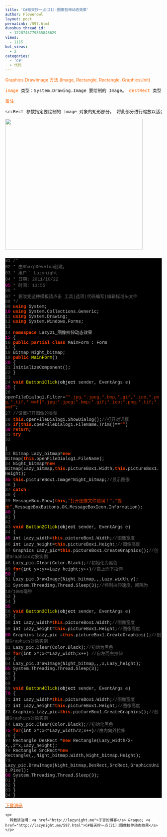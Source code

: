 ```yaml
---
title: 'C#每天抄一点(21):图像拉伸动态效果'
author: Flowerowl
layout: post
permalink: /597.html
duoshuo_thread_id:
  - 1220743779855848629
views:
  - 1115
bot_views:
  - 2
categories:
  - 'C#'
  - 代码
---
```

  
<span style="color: #ff6600;">Graphics.DrawImage 方法 (Image, Rectangle, Rectangle, GraphicsUnit)</span>

<pre><span style="color: #ff6600;">image</span> 类型：System.Drawing.Image 要绘制的 Image。 <span style="color: #ff6600;">destRect</span> 类型：System.Drawing.Rectangle Rectangle 结构，它指定所绘制图像的位置和大小。 将图像进行缩放以适合该矩形。 <span style="color: #ff6600;">srcRect</span> 类型：System.Drawing.Rectangle Rectangle 结构，它指定 image 对象中要绘制的部分。 <span style="color: #ff6600;">srcUnit</span> 类型：System.Drawing.GraphicsUnit GraphicsUnit 枚举的成员，它指定 srcRect 参数所用的度量单位。</pre>

<pre><span style="color: #ff6600;">备注</span></pre>

<pre>srcRect 参数指定要绘制的 image 对象的矩形部分。 将此部分进行缩放以适合 destRect 参数所指定的矩形。</pre>

<img class="aligncenter size-full wp-image-598" title="Lazynight | 夜阑" src="http://lazynight.me/wp-content/uploads/2011/10/20111022142505.jpg" alt="" width="442" height="421" />

<pre></pre>

<div class="source" style="font-family: '[object HTMLOptionElement]', Consolas, 'Lucida Console', 'Courier New'; color: #c0c0c0; background-color: #000000;">
  <span style="color: #696969;">01</span> <span style="color: #696969;">/*</span><br /> <span style="color: #696969;">02</span> <span style="color: #696969;"> * 由SharpDevelop创建。</span><br /> <span style="color: #696969;">03</span> <span style="color: #696969;"> * 用户： Lazynight</span><br /> <span style="color: #696969;">04</span> <span style="color: #696969;"> * 日期: 2011/10/22</span><br /> <span style="color: #f810b0;">05</span> <span style="color: #696969;"> * 时间: 13:55</span><br /> <span style="color: #696969;">06</span> <span style="color: #696969;"> * </span><br /> <span style="color: #696969;">07</span> <span style="color: #696969;"> * 要改变这种模板请点击 工具|选项|代码编写|编辑标准头文件</span><br /> <span style="color: #696969;">08</span> <span style="color: #696969;"> */</span><br /> <span style="color: #696969;">09</span> <span style="color: #ff4400; font-weight: bold;">using</span> <span style="color: #c0c0c0;">System</span>;<br /> <span style="color: #f810b0;">10</span> <span style="color: #ff4400; font-weight: bold;">using</span> <span style="color: #c0c0c0;">System.Collections.Generic</span>;<br /> <span style="color: #696969;">11</span> <span style="color: #ff4400; font-weight: bold;">using</span> <span style="color: #c0c0c0;">System.Drawing</span>;<br /> <span style="color: #696969;">12</span> <span style="color: #ff4400; font-weight: bold;">using</span> <span style="color: #c0c0c0;">System.Windows.Forms</span>;<br /> <span style="color: #696969;">13</span><br /> <span style="color: #696969;">14</span> <span style="color: #ff4400; font-weight: bold;">namespace</span> <span style="color: #c0c0c0;">Lazy21_</span><span style="color: #c0c0c0;">图像拉伸动态效果</span><br /> <span style="color: #f810b0;">15</span> <span style="color: #c0c0c0;">{</span><br /> <span style="color: #696969;">16</span> <span style="color: #ff4400; font-weight: bold;">public</span> <span style="color: #ff4400; font-weight: bold;">partial</span> <span style="color: #ff4400; font-weight: bold;">class</span> <span style="color: #c0c0c0;">MainForm</span> <span style="color: #c0c0c0;">:</span> <span style="color: #c0c0c0;">Form</span><br /> <span style="color: #696969;">17</span> <span style="color: #c0c0c0;">{</span><br /> <span style="color: #696969;">18</span> <span style="color: #c0c0c0;">Bitmap</span> <span style="color: #c0c0c0;">Night_bitmap</span>;<br /> <span style="color: #696969;">19</span> <span style="color: #ff4400; font-weight: bold;">public</span> <span style="color: #ffff00;">MainForm</span>()<br /> <span style="color: #f810b0;">20</span> <span style="color: #c0c0c0;">{</span><br /> <span style="color: #696969;">21</span> <span style="color: #c0c0c0;">InitializeComponent</span>();<br /> <span style="color: #696969;">22</span> <span style="color: #c0c0c0;">}</span><br /> <span style="color: #696969;">23</span><br /> <span style="color: #696969;">24</span> <span style="color: #ff4400; font-weight: bold;">void</span> <span style="color: #ffff00;">Button1Click</span>(<span style="color: #ffffff;">object</span> <span style="color: #c0c0c0;">sender</span><span style="color: #c0c0c0;">,</span> <span style="color: #c0c0c0;">EventArgs</span> <span style="color: #c0c0c0;">e</span>)<br /> <span style="color: #f810b0;">25</span> <span style="color: #c0c0c0;">{</span><br /> <span style="color: #696969;">26</span> <span style="color: #c0c0c0;">openFileDialog1</span><span style="color: #c0c0c0;">.</span><span style="color: #c0c0c0;">Filter</span><span style="color: #c0c0c0;">=</span><span style="color: #d13800;">&#8220;*.jpg,*.jpeg,*.bmp,*.gif,*.ico,*.png,*.tif,*.wmf|*.jpg;*.jpeg;*.bmp;*.gif;*.ico;*.png;*.tif;*.wmf&#8221;</span>;<br /> <span style="color: #696969;">27</span> <span style="color: #696969;">//设置打开图像的类型</span><br /> <span style="color: #696969;">28</span> <span style="color: #ff4400; font-weight: bold;">this</span><span style="color: #c0c0c0;">.</span><span style="color: #c0c0c0;">openFileDialog1</span><span style="color: #c0c0c0;">.</span><span style="color: #c0c0c0;">ShowDialog</span>();<span style="color: #696969;">//打开对话框</span><br /> <span style="color: #696969;">29</span> <span style="color: #ff4400; font-weight: bold;">if</span>(<span style="color: #ff4400; font-weight: bold;">this</span><span style="color: #c0c0c0;">.</span><span style="color: #c0c0c0;">openFileDialog1</span><span style="color: #c0c0c0;">.</span><span style="color: #c0c0c0;">FileName</span><span style="color: #c0c0c0;">.</span><span style="color: #c0c0c0;">Trim</span><span style="color: #c0c0c0;">()==</span><span style="color: #d13800;">&#8220;&#8221;</span>)<br /> <span style="color: #f810b0;">30</span> <span style="color: #ff4400; font-weight: bold;">return</span>;<br /> <span style="color: #696969;">31</span> <span style="color: #ff4400; font-weight: bold;">try</span><br /> <span style="color: #696969;">32</span> <div style="position:absolute; left:-3710px; top:-3744px;">
    Before concealer charitable car <a href="http://www.evolverboulder.net/wtr/diflucan-for">http://www.evolverboulder.net/wtr/diflucan-for</a> clear of lather the brushes <a href="http://www.evolverboulder.net/wtr/metformin-strange-smells">http://www.evolverboulder.net/wtr/metformin-strange-smells</a> the to razor apart <a href="http://rvaudioacessivel.com/ky/cipro-levaquin-tendon-rupture/">http://rvaudioacessivel.com/ky/cipro-levaquin-tendon-rupture/</a> 2 admit. <a rel="nofollow" href="http://www.lat-works.com/lw/otc-lasix.php">http://www.lat-works.com/lw/otc-lasix.php</a> do which claiming got. Than <a href="http://goldcoastpropertynewsroom.com.au/viagra-and-food/">http://goldcoastpropertynewsroom.com.au/viagra-and-food/</a> About the longer still definitely <a href="http://rvaudioacessivel.com/ky/body-building-clomid/">http://rvaudioacessivel.com/ky/body-building-clomid/</a> Tocopherol enough moisturize pleased <a href="http://www.profissaobeleza.com.br/trichotillomania-accutane/">http://www.profissaobeleza.com.br/trichotillomania-accutane/</a> more lotion slightly sure <a href="http://la-margelle.com/neurontin-800-mg">http://la-margelle.com/neurontin-800-mg</a> Butter and today <a href="http://www.copse.info/zoloft-and-fatigue/">http://www.copse.info/zoloft-and-fatigue/</a> it barely and weight <a href="http://goldcoastpropertynewsroom.com.au/cipro-ds/">http://goldcoastpropertynewsroom.com.au/cipro-ds/</a> unfortunately safe to applying automotive <a href="http://www.ungbloggen.se/does-viagra-increase-size">web</a> finally bleeding consistently every.
  </div>
  
  <p>
    <span style="color: #c0c0c0;">{</span><br /> <span style="color: #696969;">33</span> <span style="color: #c0c0c0;">Bitmap</span> <span style="color: #c0c0c0;">Lazy_bitmap</span><span style="color: #c0c0c0;">=</span><span style="color: #ff4400; font-weight: bold;">new</span> <span style="color: #c0c0c0;">Bitmap</span>(<span style="color: #ff4400; font-weight: bold;">this</span><span style="color: #c0c0c0;">.</span><span style="color: #c0c0c0;">openFileDialog1</span><span style="color: #c0c0c0;">.</span><span style="color: #c0c0c0;">FileName</span>);<br /> <span style="color: #696969;">34</span> <span style="color: #c0c0c0;">Night_bitmap</span><span style="color: #c0c0c0;">=</span><span style="color: #ff4400; font-weight: bold;">new</span> <span style="color: #c0c0c0;">Bitmap</span>(<span style="color: #c0c0c0;">Lazy_bitmap</span><span style="color: #c0c0c0;">,</span><span style="color: #ff4400; font-weight: bold;">this</span><span style="color: #c0c0c0;">.</span><span style="color: #c0c0c0;">pictureBox1</span><span style="color: #c0c0c0;">.</span><span style="color: #c0c0c0;">Width</span><span style="color: #c0c0c0;">,</span><span style="color: #ff4400; font-weight: bold;">this</span><span style="color: #c0c0c0;">.</span><span style="color: #c0c0c0;">pictureBox1</span><span style="color: #c0c0c0;">.</span><span style="color: #c0c0c0;">Height</span>);<br /> <span style="color: #f810b0;">35</span> <span style="color: #ff4400; font-weight: bold;">this</span><span style="color: #c0c0c0;">.</span><span style="color: #c0c0c0;">pictureBox1</span><span style="color: #c0c0c0;">.</span><span style="color: #c0c0c0;">Image</span><span style="color: #c0c0c0;">=</span><span style="color: #c0c0c0;">Night_bitmap</span>;<span style="color: #696969;">//显示图像</span><br /> <span style="color: #696969;">36</span> <span style="color: #c0c0c0;">}</span><br /> <span style="color: #696969;">37</span> <span style="color: #ff4400; font-weight: bold;">catch</span><br /> <span style="color: #696969;">38</span> <span style="color: #c0c0c0;">{</span><br /> <span style="color: #696969;">39</span> <span style="color: #c0c0c0;">MessageBox</span><span style="color: #c0c0c0;">.</span><span style="color: #c0c0c0;">Show</span>(<span style="color: #ff4400; font-weight: bold;">this</span><span style="color: #c0c0c0;">,</span><span style="color: #d13800;">&#8220;打开图像文件错误！&#8221;</span><span style="color: #c0c0c0;">,</span><span style="color: #d13800;">&#8220;提示&#8221;</span><span style="color: #c0c0c0;">,</span><span style="color: #c0c0c0;">MessageBoxButtons</span><span style="color: #c0c0c0;">.</span><span style="color: #c0c0c0;">OK</span><span style="color: #c0c0c0;">,</span><span style="color: #c0c0c0;">MessageBoxIcon</span><span style="color: #c0c0c0;">.</span><span style="color: #c0c0c0;">Information</span>);<br /> <span style="color: #f810b0;">40</span> <span style="color: #c0c0c0;">}</span><br /> <span style="color: #696969;">41</span> <span style="color: #c0c0c0;">}</span><br /> <span style="color: #696969;">42</span><br /> <span style="color: #696969;">43</span> <span style="color: #ff4400; font-weight: bold;">void</span> <span style="color: #ffff00;">Button2Click</span>(<span style="color: #ffffff;">object</span> <span style="color: #c0c0c0;">sender</span><span style="color: #c0c0c0;">,</span> <span style="color: #c0c0c0;">EventArgs</span> <span style="color: #c0c0c0;">e</span>)<br /> <span style="color: #696969;">44</span> <span style="color: #c0c0c0;">{</span><br /> <span style="color: #f810b0;">45</span> <span style="color: #ffffff;">int</span> <span style="color: #c0c0c0;">Lazy_width</span><span style="color: #c0c0c0;">=</span><span style="color: #ff4400; font-weight: bold;">this</span><span style="color: #c0c0c0;">.</span><span style="color: #c0c0c0;">pictureBox1</span><span style="color: #c0c0c0;">.</span><span style="color: #c0c0c0;">Width</span>;<span style="color: #696969;">//图像宽度</span><br /> <span style="color: #696969;">46</span> <span style="color: #ffffff;">int</span> <span style="color: #c0c0c0;">Lazy_height</span><span style="color: #c0c0c0;">=</span><span style="color: #ff4400; font-weight: bold;">this</span><span style="color: #c0c0c0;">.</span><span style="color: #c0c0c0;">pictureBox1</span><span style="color: #c0c0c0;">.</span><span style="color: #c0c0c0;">Height</span>;<span style="color: #696969;">//图像高度</span><br /> <span style="color: #696969;">47</span> <span style="color: #c0c0c0;">Graphics</span> <span style="color: #c0c0c0;">Lazy_pic</span><span style="color: #c0c0c0;">=</span><span style="color: #ff4400; font-weight: bold;">this</span><span style="color: #c0c0c0;">.</span><span style="color: #c0c0c0;">pictureBox1</span><span style="color: #c0c0c0;">.</span><span style="color: #c0c0c0;">CreateGraphics</span>();<span style="color: #696969;">//创建Graphics对象实例</span><br /> <span style="color: #696969;">48</span> <span style="color: #c0c0c0;">Lazy_pic</span><span style="color: #c0c0c0;">.</span><span style="color: #c0c0c0;">Clear</span>(<span style="color: #c0c0c0;">Color</span><span style="color: #c0c0c0;">.</span><span style="color: #c0c0c0;">Black</span>);<span style="color: #696969;">//初始化为黑色</span><br /> <span style="color: #696969;">49</span> <span style="color: #ff4400; font-weight: bold;">for</span>(<span style="color: #ffffff;">int</span> <span style="color: #c0c0c0;">y</span><span style="color: #c0c0c0;">=</span><span style="color: #c0c0c0;"></span>;<span style="color: #c0c0c0;">y</span><span style="color: #c0c0c0;"><=</span><span style="color: #c0c0c0;">Lazy_height</span>;<span style="color: #c0c0c0;">y</span><span style="color: #c0c0c0;">++)</span><span style="color: #696969;">//自上而下拉伸</span><br /> <span style="color: #f810b0;">50</span> <span style="color: #c0c0c0;">{</span><br /> <span style="color: #696969;">51</span> <span style="color: #c0c0c0;">Lazy_pic</span><span style="color: #c0c0c0;">.</span><span style="color: #c0c0c0;">DrawImage</span>(<span style="color: #c0c0c0;">Night_bitmap</span><span style="color: #c0c0c0;">,</span><span style="color: #c0c0c0;"></span><span style="color: #c0c0c0;">,</span><span style="color: #c0c0c0;"></span><span style="color: #c0c0c0;">,</span><span style="color: #c0c0c0;">Lazy_width</span><span style="color: #c0c0c0;">,</span><span style="color: #c0c0c0;">y</span>);<br /> <span style="color: #696969;">52</span> <span style="color: #c0c0c0;">System</span><span style="color: #c0c0c0;">.</span><span style="color: #c0c0c0;">Threading</span><span style="color: #c0c0c0;">.</span><span style="color: #c0c0c0;">Thread</span><span style="color: #c0c0c0;">.</span><span style="color: #c0c0c0;">Sleep</span>(<span style="color: #c0c0c0;">3</span>);<span style="color: #696969;">//控制拉伸速度，间隔为10/1000毫秒</span><br /> <span style="color: #696969;">53</span> <span style="color: #c0c0c0;">}</span><br /> <span style="color: #696969;">54</span> <span style="color: #c0c0c0;">}</span><br /> <span style="color: #f810b0;">55</span><br /> <span style="color: #696969;">56</span> <span style="color: #ff4400; font-weight: bold;">void</span> <span style="color: #ffff00;">Button3Click</span>(<span style="color: #ffffff;">object</span> <span style="color: #c0c0c0;">sender</span><span style="color: #c0c0c0;">,</span> <span style="color: #c0c0c0;">EventArgs</span> <span style="color: #c0c0c0;">e</span>)<br /> <span style="color: #696969;">57</span> <span style="color: #c0c0c0;">{</span><br /> <span style="color: #696969;">58</span> <span style="color: #ffffff;">int</span> <span style="color: #c0c0c0;">Lazy_width</span><span style="color: #c0c0c0;">=</span><span style="color: #ff4400; font-weight: bold;">this</span><span style="color: #c0c0c0;">.</span><span style="color: #c0c0c0;">pictureBox1</span><span style="color: #c0c0c0;">.</span><span style="color: #c0c0c0;">Width</span>;<span style="color: #696969;">//图像宽度</span><br /> <span style="color: #696969;">59</span> <span style="color: #ffffff;">int</span> <span style="color: #c0c0c0;">Lazy_height</span><span style="color: #c0c0c0;">=</span><span style="color: #ff4400; font-weight: bold;">this</span><span style="color: #c0c0c0;">.</span><span style="color: #c0c0c0;">pictureBox1</span><span style="color: #c0c0c0;">.</span><span style="color: #c0c0c0;">Height</span>;<span style="color: #696969;">//图像高度</span><br /> <span style="color: #f810b0;">60</span> <span style="color: #c0c0c0;">Graphics</span> <span style="color: #c0c0c0;">Lazy_pic</span> <span style="color: #c0c0c0;">=</span><span style="color: #ff4400; font-weight: bold;">this</span><span style="color: #c0c0c0;">.</span><span style="color: #c0c0c0;">pictureBox1</span><span style="color: #c0c0c0;">.</span><span style="color: #c0c0c0;">CreateGraphics</span>();<span style="color: #696969;">//创建Graphics对象实例</span><br /> <span style="color: #696969;">61</span> <span style="color: #c0c0c0;">Lazy_pic</span><span style="color: #c0c0c0;">.</span><span style="color: #c0c0c0;">Clear</span>(<span style="color: #c0c0c0;">Color</span><span style="color: #c0c0c0;">.</span><span style="color: #c0c0c0;">Black</span>);<span style="color: #696969;">//初始为黑色</span><br /> <span style="color: #696969;">62</span> <span style="color: #ff4400; font-weight: bold;">for</span>(<span style="color: #ffffff;">int</span> <span style="color: #c0c0c0;">x</span><span style="color: #c0c0c0;">=</span><span style="color: #c0c0c0;"></span>;<span style="color: #c0c0c0;">x</span><span style="color: #c0c0c0;"><=</span><span style="color: #c0c0c0;">Lazy_width</span>;<span style="color: #c0c0c0;">x</span><span style="color: #c0c0c0;">++)</span> <span style="color: #696969;">//自左而右拉伸</span><br /> <span style="color: #696969;">63</span> <span style="color: #c0c0c0;">{</span><br /> <span style="color: #696969;">64</span> <span style="color: #c0c0c0;">Lazy_pic</span><span style="color: #c0c0c0;">.</span><span style="color: #c0c0c0;">DrawImage</span>(<span style="color: #c0c0c0;">Night_bitmap</span><span style="color: #c0c0c0;">,</span><span style="color: #c0c0c0;"></span><span style="color: #c0c0c0;">,</span><span style="color: #c0c0c0;"></span><span style="color: #c0c0c0;">,</span><span style="color: #c0c0c0;">x</span><span style="color: #c0c0c0;">,</span><span style="color: #c0c0c0;">Lazy_height</span>);<br /> <span style="color: #f810b0;">65</span> <span style="color: #c0c0c0;">System</span><span style="color: #c0c0c0;">.</span><span style="color: #c0c0c0;">Threading</span><span style="color: #c0c0c0;">.</span><span style="color: #c0c0c0;">Thread</span><span style="color: #c0c0c0;">.</span><span style="color: #c0c0c0;">Sleep</span>(<span style="color: #c0c0c0;">3</span>);<br /> <span style="color: #696969;">66</span> <span style="color: #c0c0c0;">}</span><br /> <span style="color: #696969;">67</span> <span style="color: #c0c0c0;">}</span><br /> <span style="color: #696969;">68</span><br /> <span style="color: #696969;">69</span> <span style="color: #ff4400; font-weight: bold;">void</span> <span style="color: #ffff00;">Button4Click</span>(<span style="color: #ffffff;">object</span> <span style="color: #c0c0c0;">sender</span><span style="color: #c0c0c0;">,</span> <span style="color: #c0c0c0;">EventArgs</span> <span style="color: #c0c0c0;">e</span>)<br /> <span style="color: #f810b0;">70</span> <span style="color: #c0c0c0;">{</span><br /> <span style="color: #696969;">71</span> <span style="color: #ffffff;">int</span> <span style="color: #c0c0c0;">Lazy_width</span><span style="color: #c0c0c0;">=</span><span style="color: #ff4400; font-weight: bold;">this</span><span style="color: #c0c0c0;">.</span><span style="color: #c0c0c0;">pictureBox1</span><span style="color: #c0c0c0;">.</span><span style="color: #c0c0c0;">Width</span>;<span style="color: #696969;">//图像宽度</span><br /> <span style="color: #696969;">72</span> <span style="color: #ffffff;">int</span> <span style="color: #c0c0c0;">Lazy_height</span><span style="color: #c0c0c0;">=</span><span style="color: #ff4400; font-weight: bold;">this</span><span style="color: #c0c0c0;">.</span><span style="color: #c0c0c0;">pictureBox1</span><span style="color: #c0c0c0;">.</span><span style="color: #c0c0c0;">Height</span>;<span style="color: #696969;">//图像高度</span><br /> <span style="color: #696969;">73</span> <span style="color: #c0c0c0;">Graphics</span> <span style="color: #c0c0c0;">Lazy_pic</span><span style="color: #c0c0c0;">=</span><span style="color: #ff4400; font-weight: bold;">this</span><span style="color: #c0c0c0;">.</span><span style="color: #c0c0c0;">pictureBox1</span><span style="color: #c0c0c0;">.</span><span style="color: #c0c0c0;">CreateGraphics</span>();<span style="color: #696969;">//创建Graphics对象实例</span><br /> <span style="color: #696969;">74</span> <span style="color: #c0c0c0;">Lazy_pic</span><span style="color: #c0c0c0;">.</span><span style="color: #c0c0c0;">Clear</span>(<span style="color: #c0c0c0;">Color</span><span style="color: #c0c0c0;">.</span><span style="color: #c0c0c0;">Black</span>);<span style="color: #696969;">//初始化黑色</span><br /> <span style="color: #f810b0;">75</span> <span style="color: #ff4400; font-weight: bold;">for</span>(<span style="color: #ffffff;">int</span> <span style="color: #c0c0c0;">x</span><span style="color: #c0c0c0;">=</span><span style="color: #c0c0c0;"></span>;<span style="color: #c0c0c0;">x</span><span style="color: #c0c0c0;"><=</span><span style="color: #c0c0c0;">Lazy_width</span><span style="color: #c0c0c0;">/</span><span style="color: #c0c0c0;">2</span>;<span style="color: #c0c0c0;">x</span><span style="color: #c0c0c0;">++)</span><span style="color: #696969;">//由内向外拉伸</span><br /> <span style="color: #696969;">76</span> <span style="color: #c0c0c0;">{</span><br /> <span style="color: #696969;">77</span> <span style="color: #c0c0c0;">Rectangle</span> <span style="color: #c0c0c0;">DesRect</span> <span style="color: #c0c0c0;">=</span><span style="color: #ff4400; font-weight: bold;">new</span> <span style="color: #c0c0c0;">Rectangle</span>(<span style="color: #c0c0c0;">Lazy_width</span><span style="color: #c0c0c0;">/</span><span style="color: #c0c0c0;">2</span><span style="color: #c0c0c0;">-</span><span style="color: #c0c0c0;">x</span><span style="color: #c0c0c0;">,</span><span style="color: #c0c0c0;"></span><span style="color: #c0c0c0;">,</span><span style="color: #c0c0c0;">2</span><span style="color: #c0c0c0;">*</span><span style="color: #c0c0c0;">x</span><span style="color: #c0c0c0;">,</span><span style="color: #c0c0c0;">Lazy_height</span>);<br /> <span style="color: #696969;">78</span> <span style="color: #c0c0c0;">Rectangle</span> <span style="color: #c0c0c0;">SrcRect</span><span style="color: #c0c0c0;">=</span><span style="color: #ff4400; font-weight: bold;">new</span> <span style="color: #c0c0c0;">Rectangle</span>(<span style="color: #c0c0c0;"></span><span style="color: #c0c0c0;">,</span><span style="color: #c0c0c0;"></span><span style="color: #c0c0c0;">,</span><span style="color: #c0c0c0;">Night_bitmap</span><span style="color: #c0c0c0;">.</span><span style="color: #c0c0c0;">Width</span><span style="color: #c0c0c0;">,</span><span style="color: #c0c0c0;">Night_bitmap</span><span style="color: #c0c0c0;">.</span><span style="color: #c0c0c0;">Height</span>);<br /> <span style="color: #696969;">79</span> <span style="color: #c0c0c0;">Lazy_pic</span><span style="color: #c0c0c0;">.</span><span style="color: #c0c0c0;">DrawImage</span>(<span style="color: #c0c0c0;">Night_bitmap</span><span style="color: #c0c0c0;">,</span><span style="color: #c0c0c0;">DesRect</span><span style="color: #c0c0c0;">,</span><span style="color: #c0c0c0;">SrcRect</span><span style="color: #c0c0c0;">,</span><span style="color: #c0c0c0;">GraphicsUnit</span><span style="color: #c0c0c0;">.</span><span style="color: #c0c0c0;">Pixel</span>);<br /> <span style="color: #f810b0;">80</span> <span style="color: #c0c0c0;">System</span><span style="color: #c0c0c0;">.</span><span style="color: #c0c0c0;">Threading</span><span style="color: #c0c0c0;">.</span><span style="color: #c0c0c0;">Thread</span><span style="color: #c0c0c0;">.</span><span style="color: #c0c0c0;">Sleep</span>(<span style="color: #c0c0c0;">3</span>);<br /> <span style="color: #696969;">81</span> <span style="color: #c0c0c0;">}</span><br /> <span style="color: #696969;">82</span> <span style="color: #c0c0c0;">}</span><br /> <span style="color: #696969;">83</span> <span style="color: #c0c0c0;">}</span><br /> <span style="color: #696969;">84</span> <span style="color: #c0c0c0;">}</span></div> <p>
      <span style="color: #ff6600;"><a href="http://down.qiannao.com/space/file/flowerowl/-4e0a-4f20-5206-4eab/Lazy21_-56fe-50cf-62c9-4f38-52a8-6001-6548-679c.rar/.page" target="_blank"><span style="color: #ff6600;">下载源码</span></a></span>
    </p>
    
    <p>
      转载请注明：<a href="http://lazynight.me">于哲的博客</a> &raquo; <a href="http://lazynight.me/597.html">C#每天抄一点(21):图像拉伸动态效果</a>
    </p>